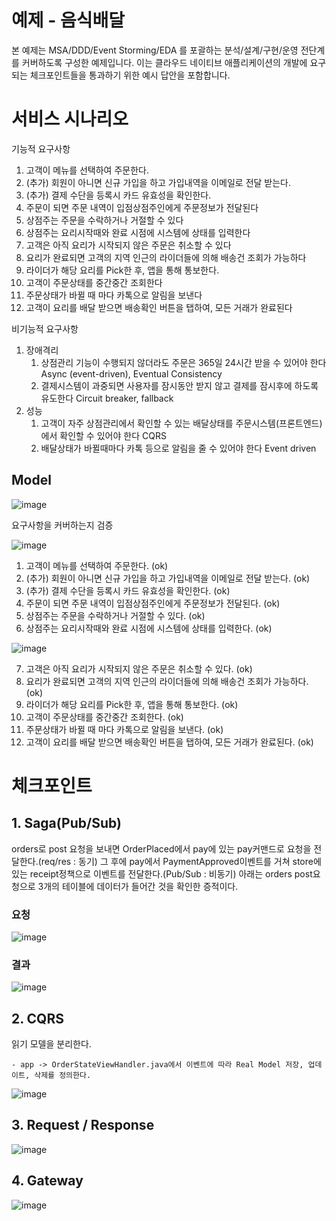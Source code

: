 # 예제 - 음식배달

본 예제는 MSA/DDD/Event Storming/EDA 를 포괄하는 분석/설계/구현/운영 전단계를 커버하도록 구성한 예제입니다.
이는 클라우드 네이티브 애플리케이션의 개발에 요구되는 체크포인트들을 통과하기 위한 예시 답안을 포함합니다.

# 서비스 시나리오

기능적 요구사항
1. 고객이 메뉴를 선택하여 주문한다.
1. (추가) 회원이 아니면 신규 가입을 하고 가입내역을 이메일로 전달 받는다.
1. (추가) 결제 수단을 등록시 카드 유효성을 확인한다. 
1. 주문이 되면 주문 내역이 입점상점주인에게 주문정보가 전달된다
1. 상점주는 주문을 수락하거나 거절할 수 있다
1. 상점주는 요리시작때와 완료 시점에 시스템에 상태를 입력한다
1. 고객은 아직 요리가 시작되지 않은 주문은 취소할 수 있다
1. 요리가 완료되면 고객의 지역 인근의 라이더들에 의해 배송건 조회가 가능하다
1. 라이더가 해당 요리를 Pick한 후, 앱을 통해 통보한다.
1. 고객이 주문상태를 중간중간 조회한다
1. 주문상태가 바뀔 때 마다 카톡으로 알림을 보낸다
1. 고객이 요리를 배달 받으면 배송확인 버튼을 탭하여, 모든 거래가 완료된다


비기능적 요구사항
1. 장애격리
    1. 상점관리 기능이 수행되지 않더라도 주문은 365일 24시간 받을 수 있어야 한다  Async (event-driven), Eventual Consistency
    1. 결제시스템이 과중되면 사용자를 잠시동안 받지 않고 결제를 잠시후에 하도록 유도한다  Circuit breaker, fallback
1. 성능
    1. 고객이 자주 상점관리에서 확인할 수 있는 배달상태를 주문시스템(프론트엔드)에서 확인할 수 있어야 한다  CQRS
    1. 배달상태가 바뀔때마다 카톡 등으로 알림을 줄 수 있어야 한다  Event driven


## Model
![image](https://user-images.githubusercontent.com/55925545/206178264-da04e6e1-c4f6-4a04-8866-5d7eb8c51bbd.png)


요구사항을 커버하는지 검증

![image](https://user-images.githubusercontent.com/55925545/206178494-38a9bd52-c49c-45ff-aa0a-8791c98adca0.png)  
1. 고객이 메뉴를 선택하여 주문한다. (ok)
2. (추가) 회원이 아니면 신규 가입을 하고 가입내역을 이메일로 전달 받는다. (ok)
3. (추가) 결제 수단을 등록시 카드 유효성을 확인한다. (ok)
4. 주문이 되면 주문 내역이 입점상점주인에게 주문정보가 전달된다. (ok)
5. 상점주는 주문을 수락하거나 거절할 수 있다. (ok)
6. 상점주는 요리시작때와 완료 시점에 시스템에 상태를 입력한다. (ok)
    
![image](https://user-images.githubusercontent.com/55925545/206179237-3a7ccae9-5ffd-4958-a028-0b39f01f7a2e.png)

7. 고객은 아직 요리가 시작되지 않은 주문은 취소할 수 있다. (ok)
8. 요리가 완료되면 고객의 지역 인근의 라이더들에 의해 배송건 조회가 가능하다. (ok)
9. 라이더가 해당 요리를 Pick한 후, 앱을 통해 통보한다. (ok)
10. 고객이 주문상태를 중간중간 조회한다. (ok)
11. 주문상태가 바뀔 때 마다 카톡으로 알림을 보낸다. (ok)
12. 고객이 요리를 배달 받으면 배송확인 버튼을 탭하여, 모든 거래가 완료된다. (ok)

# 체크포인트
## 1. Saga(Pub/Sub)
orders로 post 요청을 보내면 OrderPlaced에서 pay에 있는 pay커맨드로 요청을 전달한다.(req/res : 동기)
그 후에 pay에서 PaymentApproved이벤트를 거쳐 store에 있는 receipt정책으로 이벤트를 전달한다.(Pub/Sub : 비동기)
아래는 orders post요청으로 3개의 테이블에 데이터가 들어간 것을 확인한 증적이다.

### 요청
![image](https://user-images.githubusercontent.com/55925545/206179718-777ffab6-72db-4acb-ad27-6a2ab68d943f.png)

### 결과
![image](https://user-images.githubusercontent.com/55925545/206179988-becbe410-b982-462a-be9b-cd4fd17efa14.png)

## 2. CQRS 
읽기 모델을 분리한다.
```
- app -> OrderStateViewHandler.java에서 이벤트에 따라 Real Model 저장, 업데이트, 삭제를 정의한다. 
```
![image](https://user-images.githubusercontent.com/55925545/206180485-7a59af7c-5d2c-4435-94bf-ce676d3f29fe.png)

## 3. Request / Response

![image](https://user-images.githubusercontent.com/55925545/206180164-76662dda-dbe2-4441-8f10-df382a595659.png)

## 4. Gateway
![image](https://user-images.githubusercontent.com/55925545/206180772-ee5ffd99-679f-48be-9c77-35278247b1c7.png)

